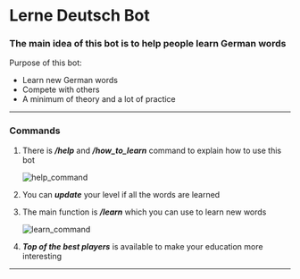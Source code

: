# Lerne Deutsch Bot

### The main idea of this bot is to help people learn German words

Purpose of this bot:
* Learn new German words 
* Compete with others
* A minimum of theory and a lot of practice
___
### Commands

1. There is ___/help___  and ___/how_to_learn___ command to explain how to use this bot

   ![help_command](readme_pictures.help_and_how_to_learn.jpg)


2. You can ___update___ your level if all the words are learned   


3. The main function is ___/learn___ which you can use to learn new words

   ![learn_command](readme_pictures.learn_words.jpg)


4. ___Top of the best players___ is available to make your education more interesting

___